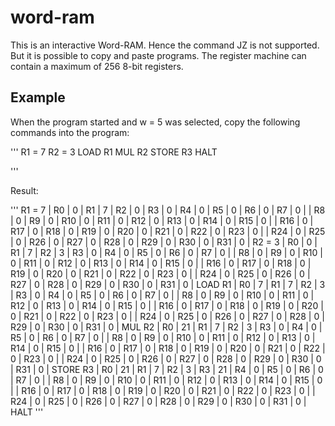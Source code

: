 # word-ram

This is an interactive Word-RAM. Hence the command JZ is not supported. But it is possible to copy and paste programs. The register machine can contain a maximum of 256 8-bit registers.

## Example

When the program started and w = 5 was selected, copy the following commands into the program:

'''
R1 = 7
R2 = 3
LOAD R1
MUL R2
STORE R3
HALT

'''

Result:

'''
R1 = 7
|  R0 |  0 |  R1 |  7 |  R2 |  0 |  R3 |  0 |  R4 |  0 |  R5 |  0 |  R6 |  0 |  R7 |  0 |
|  R8 |  0 |  R9 |  0 | R10 |  0 | R11 |  0 | R12 |  0 | R13 |  0 | R14 |  0 | R15 |  0 |
| R16 |  0 | R17 |  0 | R18 |  0 | R19 |  0 | R20 |  0 | R21 |  0 | R22 |  0 | R23 |  0 |
| R24 |  0 | R25 |  0 | R26 |  0 | R27 |  0 | R28 |  0 | R29 |  0 | R30 |  0 | R31 |  0 |
R2 = 3
|  R0 |  0 |  R1 |  7 |  R2 |  3 |  R3 |  0 |  R4 |  0 |  R5 |  0 |  R6 |  0 |  R7 |  0 |
|  R8 |  0 |  R9 |  0 | R10 |  0 | R11 |  0 | R12 |  0 | R13 |  0 | R14 |  0 | R15 |  0 |
| R16 |  0 | R17 |  0 | R18 |  0 | R19 |  0 | R20 |  0 | R21 |  0 | R22 |  0 | R23 |  0 |
| R24 |  0 | R25 |  0 | R26 |  0 | R27 |  0 | R28 |  0 | R29 |  0 | R30 |  0 | R31 |  0 |
LOAD R1
|  R0 |  7 |  R1 |  7 |  R2 |  3 |  R3 |  0 |  R4 |  0 |  R5 |  0 |  R6 |  0 |  R7 |  0 |
|  R8 |  0 |  R9 |  0 | R10 |  0 | R11 |  0 | R12 |  0 | R13 |  0 | R14 |  0 | R15 |  0 |
| R16 |  0 | R17 |  0 | R18 |  0 | R19 |  0 | R20 |  0 | R21 |  0 | R22 |  0 | R23 |  0 |
| R24 |  0 | R25 |  0 | R26 |  0 | R27 |  0 | R28 |  0 | R29 |  0 | R30 |  0 | R31 |  0 |
MUL R2
|  R0 | 21 |  R1 |  7 |  R2 |  3 |  R3 |  0 |  R4 |  0 |  R5 |  0 |  R6 |  0 |  R7 |  0 |
|  R8 |  0 |  R9 |  0 | R10 |  0 | R11 |  0 | R12 |  0 | R13 |  0 | R14 |  0 | R15 |  0 |
| R16 |  0 | R17 |  0 | R18 |  0 | R19 |  0 | R20 |  0 | R21 |  0 | R22 |  0 | R23 |  0 |
| R24 |  0 | R25 |  0 | R26 |  0 | R27 |  0 | R28 |  0 | R29 |  0 | R30 |  0 | R31 |  0 |
STORE R3
|  R0 | 21 |  R1 |  7 |  R2 |  3 |  R3 | 21 |  R4 |  0 |  R5 |  0 |  R6 |  0 |  R7 |  0 |
|  R8 |  0 |  R9 |  0 | R10 |  0 | R11 |  0 | R12 |  0 | R13 |  0 | R14 |  0 | R15 |  0 |
| R16 |  0 | R17 |  0 | R18 |  0 | R19 |  0 | R20 |  0 | R21 |  0 | R22 |  0 | R23 |  0 |
| R24 |  0 | R25 |  0 | R26 |  0 | R27 |  0 | R28 |  0 | R29 |  0 | R30 |  0 | R31 |  0 |
HALT
'''
